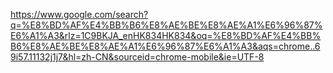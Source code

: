 https://www.google.com/search?q=%E8%BD%AF%E4%BB%B6%E8%AE%BE%E8%AE%A1%E6%96%87%E6%A1%A3&rlz=1C9BKJA_enHK834HK834&oq=%E8%BD%AF%E4%BB%B6%E8%AE%BE%E8%AE%A1%E6%96%87%E6%A1%A3&aqs=chrome..69i57.11132j1j7&hl=zh-CN&sourceid=chrome-mobile&ie=UTF-8